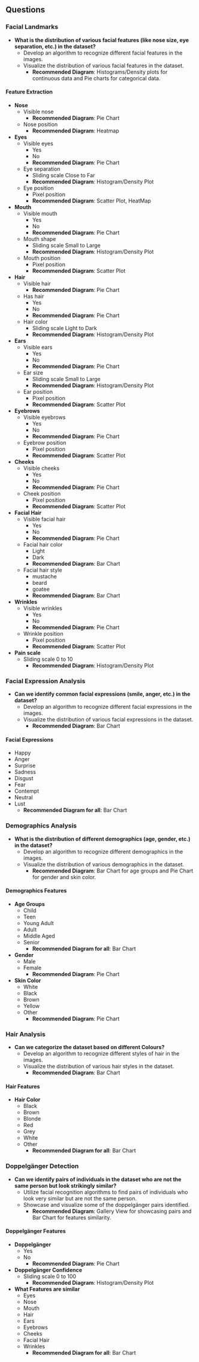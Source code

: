 ## **Questions**

### **Facial Landmarks**
- **What is the distribution of various facial features (like nose size, eye separation, etc.) in the dataset?**
    - Develop an algorithm to recognize different facial features in the images.
    - Visualize the distribution of various facial features in the dataset.
        - **Recommended Diagram**: Histograms/Density plots for continuous data and Pie charts for categorical data.

#### **Feature Extraction**
- **Nose**
    - Visible nose
        - **Recommended Diagram**: Pie Chart
    - Nose position
        - **Recommended Diagram**: Heatmap
- **Eyes**
    - Visible eyes
        - Yes
        - No
        - **Recommended Diagram**: Pie Chart
    - Eye separation
        - Sliding scale Close to Far
        - **Recommended Diagram**: Histogram/Density Plot
    - Eye position
        - Pixel position
        - **Recommended Diagram**: Scatter Plot, HeatMap
- **Mouth**
    - Visible mouth
        - Yes
        - No
        - **Recommended Diagram**: Pie Chart
    - Mouth shape
        - Sliding scale Small to Large
        - **Recommended Diagram**: Histogram/Density Plot
    - Mouth position
        - Pixel position
        - **Recommended Diagram**: Scatter Plot
- **Hair**
    - Visible hair
        - **Recommended Diagram**: Pie Chart
    - Has hair
        - Yes
        - No
        - **Recommended Diagram**: Pie Chart
    - Hair color
        - Sliding scale Light to Dark
        - **Recommended Diagram**: Histogram/Density Plot
- **Ears**
    - Visible ears
        - Yes
        - No
        - **Recommended Diagram**: Pie Chart
    - Ear size
        - Sliding scale Small to Large
        - **Recommended Diagram**: Histogram/Density Plot
    - Ear position
        - Pixel position
        - **Recommended Diagram**: Scatter Plot
- **Eyebrows**
    - Visible eyebrows
        - Yes
        - No
        - **Recommended Diagram**: Pie Chart
    - Eyebrow position
        - Pixel position
        - **Recommended Diagram**: Scatter Plot
- **Cheeks**
    - Visible cheeks
        - Yes
        - No
        - **Recommended Diagram**: Pie Chart
    - Cheek position
        - Pixel position
        - **Recommended Diagram**: Scatter Plot
- **Facial Hair**
    - Visible facial hair
        - Yes
        - No
        - **Recommended Diagram**: Pie Chart
    - Facial hair color
        - Light
        - Dark
        - **Recommended Diagram**: Bar Chart
    - Facial hair style
        - mustache
        - beard
        - goatee
        - **Recommended Diagram**: Bar Chart
- **Wrinkles**
    - Visible wrinkles
        - Yes
        - No
        - **Recommended Diagram**: Pie Chart
    - Wrinkle position
        - Pixel position
        - **Recommended Diagram**: Scatter Plot
- **Pain scale**
    - Sliding scale 0 to 10
        - **Recommended Diagram**: Histogram/Density Plot

### **Facial Expression Analysis**
- **Can we identify common facial expressions (smile, anger, etc.) in the dataset?**
    - Develop an algorithm to recognize different facial expressions in the images.
    - Visualize the distribution of various facial expressions in the dataset.
        - **Recommended Diagram**: Bar Chart

#### **Facial Expressions**
- Happy
- Anger
- Surprise
- Sadness
- Disgust
- Fear
- Contempt
- Neutral
- Lust
    - **Recommended Diagram for all**: Bar Chart

### **Demographics Analysis**
- **What is the distribution of different demographics (age, gender, etc.) in the dataset?**
    - Develop an algorithm to recognize different demographics in the images.
    - Visualize the distribution of various demographics in the dataset.
        - **Recommended Diagram**: Bar Chart for age groups and Pie Chart for gender and skin color.

#### **Demographics Features**
- **Age Groups**
    - Child
    - Teen
    - Young Adult
    - Adult
    - Middle Aged
    - Senior
        - **Recommended Diagram for all**: Bar Chart
- **Gender**
    - Male
    - Female
        - **Recommended Diagram**: Pie Chart
- **Skin Color**
    - White
    - Black
    - Brown
    - Yellow
    - Other
        - **Recommended Diagram**: Pie Chart

### **Hair Analysis**
- **Can we categorize the dataset based on different Colours?**
    - Develop an algorithm to recognize different styles of hair in the images.
    - Visualize the distribution of various hair styles in the dataset.
        - **Recommended Diagram**: Bar Chart

#### **Hair Features**
- **Hair Color**
    - Black
    - Brown
    - Blonde
    - Red
    - Grey
    - White
    - Other
        - **Recommended Diagram for all**: Bar Chart

### **Doppelgänger Detection**
- **Can we identify pairs of individuals in the dataset who are not the same person but look strikingly similar?**
    - Utilize facial recognition algorithms to find pairs of individuals who look very similar but are not the same person.
    - Showcase and visualize some of the doppelgänger pairs identified.
        - **Recommended Diagram**: Gallery View for showcasing pairs and Bar Chart for features similarity.

#### **Doppelgänger Features**
- **Doppelgänger**
    - Yes
    - No
        - **Recommended Diagram**: Pie Chart
- **Doppelgänger Confidence**
    - Sliding scale 0 to 100
        - **Recommended Diagram**: Histogram/Density Plot
- **What Features are similar**
    - Eyes
    - Nose
    - Mouth
    - Hair
    - Ears
    - Eyebrows
    - Cheeks
    - Facial Hair
    - Wrinkles
        - **Recommended Diagram for all**: Bar Chart
